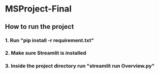 # MSProject-Final
## How to run the project
### 1. Run "pip install -r requirement.txt"
### 2. Make sure Streamlit is installed
### 3. Inside the project directory run "streamlit run Overview.py" 
